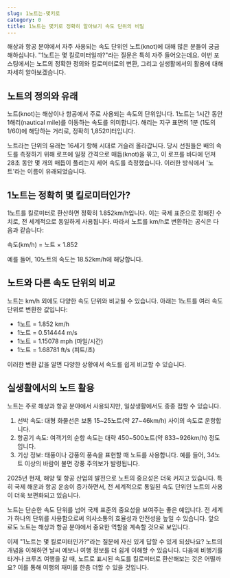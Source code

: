 ```yaml
---
slug: 1노트는-몇키로
category: 0
title: 1노트는 몇키로 정확히 알아보기 속도 단위의 비밀
---
```


해상과 항공 분야에서 자주 사용되는 속도 단위인 노트(knot)에 대해 많은 분들이 궁금해하십니다. "1노트는 몇 킬로미터일까?"라는 질문은 특히 자주 들어오는데요. 이번 포스팅에서는 노트의 정확한 정의와 킬로미터로의 변환, 그리고 실생활에서의 활용에 대해 자세히 알아보겠습니다.

## 노트의 정의와 유래

노트(knot)는 해상이나 항공에서 주로 사용되는 속도의 단위입니다. 1노트는 1시간 동안 1해리(nautical mile)를 이동하는 속도를 의미합니다. 해리는 지구 표면의 1분 (1도의 1/60)에 해당하는 거리로, 정확히 1,852미터입니다.

노트라는 단위의 유래는 16세기 항해 시대로 거슬러 올라갑니다. 당시 선원들은 배의 속도를 측정하기 위해 로프에 일정 간격으로 매듭(knot)을 묶고, 이 로프를 바다에 던져 28초 동안 몇 개의 매듭이 풀리는지 세어 속도를 측정했습니다. 이러한 방식에서 '노트'라는 이름이 유래되었습니다.

## 1노트는 정확히 몇 킬로미터인가?

1노트를 킬로미터로 환산하면 정확히 1.852km/h입니다. 이는 국제 표준으로 정해진 수치로, 전 세계적으로 동일하게 사용됩니다. 따라서 노트를 km/h로 변환하는 공식은 다음과 같습니다:

속도(km/h) = 노트 × 1.852

예를 들어, 10노트의 속도는 18.52km/h에 해당합니다.

## 노트와 다른 속도 단위의 비교

노트는 km/h 외에도 다양한 속도 단위와 비교될 수 있습니다. 아래는 1노트를 여러 속도 단위로 변환한 값입니다:

- 1노트 = 1.852 km/h
- 1노트 = 0.514444 m/s
- 1노트 = 1.15078 mph (마일/시간)
- 1노트 = 1.68781 ft/s (피트/초)

이러한 변환 값을 알면 다양한 상황에서 속도를 쉽게 비교할 수 있습니다.

## 실생활에서의 노트 활용

노트는 주로 해상과 항공 분야에서 사용되지만, 일상생활에서도 종종 접할 수 있습니다.

1. 선박 속도: 대형 화물선은 보통 15~25노트(약 27~46km/h) 사이의 속도로 운항합니다.
2. 항공기 속도: 여객기의 순항 속도는 대략 450~500노트(약 833~926km/h) 정도입니다.
3. 기상 정보: 태풍이나 강풍의 풍속을 표현할 때 노트를 사용합니다. 예를 들어, 34노트 이상의 바람이 불면 강풍 주의보가 발령됩니다.

2025년 현재, 해양 및 항공 산업의 발전으로 노트의 중요성은 더욱 커지고 있습니다. 특히 국제 해운과 항공 운송이 증가하면서, 전 세계적으로 통일된 속도 단위인 노트의 사용이 더욱 보편화되고 있습니다.

노트는 단순한 속도 단위를 넘어 국제 표준의 중요성을 보여주는 좋은 예입니다. 전 세계가 하나의 단위를 사용함으로써 의사소통의 효율성과 안전성을 높일 수 있습니다. 앞으로도 노트는 해상과 항공 분야에서 중요한 역할을 계속할 것으로 보입니다.

이제 "1노트는 몇 킬로미터인가?"라는 질문에 자신 있게 답할 수 있게 되셨나요? 노트의 개념을 이해하면 날씨 예보나 여행 정보를 더 쉽게 이해할 수 있습니다. 다음에 비행기를 타거나 크루즈 여행을 갈 때, 노트로 표시된 속도를 킬로미터로 환산해보는 것은 어떨까요? 이를 통해 여행의 재미를 한층 더할 수 있을 것입니다.